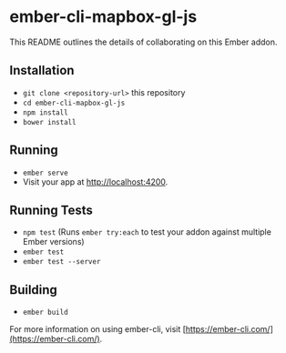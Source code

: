 # ember-cli-mapbox-gl-js

This README outlines the details of collaborating on this Ember addon.

## Installation

* `git clone <repository-url>` this repository
* `cd ember-cli-mapbox-gl-js`
* `npm install`
* `bower install`

## Running

* `ember serve`
* Visit your app at [http://localhost:4200](http://localhost:4200).

## Running Tests

* `npm test` (Runs `ember try:each` to test your addon against multiple Ember versions)
* `ember test`
* `ember test --server`

## Building

* `ember build`

For more information on using ember-cli, visit [https://ember-cli.com/](https://ember-cli.com/).
